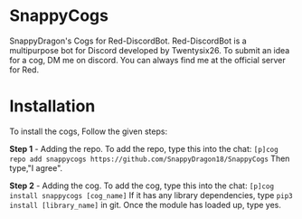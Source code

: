 # SnappyCogs
SnappyDragon's Cogs for Red-DiscordBot. Red-DiscordBot is a multipurpose bot for Discord developed by Twentysix26.
To submit an idea for a cog, DM me on discord. You can always find me at the official server for Red.

# Installation
To install the cogs, Follow the given steps:

**Step 1** - Adding the repo.
To add the repo, type this into the chat:
``[p]cog repo add snappycogs https://github.com/SnappyDragon18/SnappyCogs``
Then type,"I agree".

**Step 2** - Adding the cog.
To add the cog, type this into the chat:
``[p]cog install snappycogs [cog_name]``
If it has any library dependencies, type ``pip3 install [library_name]`` in git.
Once the module has loaded up, type yes.
